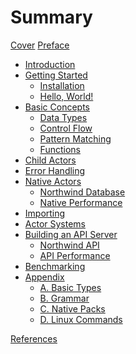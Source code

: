# Summary

[Cover](./book_cover.md)
[Preface](./book_preface.md)

- [Introduction](./book_introduction.md)
- [Getting Started](./book_getting_started.md)
  - [Installation](./book_installation.md)
  - [Hello, World!](./book_hello_world.md)
- [Basic Concepts]()
  - [Data Types](./book_data_types.md)
  - [Control Flow]()
  - [Pattern Matching]()
  - [Functions](./book_functions.md)
- [Child Actors](./book_child_actors.md)
- [Error Handling](./book_error_handling.md)
- [Native Actors](book_native_actors.md)
  - [Northwind Database](./book_northwind_database.md)
  - [Native Performance](./book_native_performance.md)
- [Importing]()
- [Actor Systems]()
- [Building an API Server](./book_building_an_api_server.md)
  - [Northwind API](./book_northwind_api.md)
  - [API Performance](./book_api_performance.md)
- [Benchmarking](./book_benchmarking.md)
- [Appendix](./book_appendix.md)
  - [A. Basic Types](./book_basic_types.md)
  - [B. Grammar](./book_grammar.md)
  - [C. Native Packs]()
  - [D. Linux Commands](./book_linux_commands.md)
 
[References](./book_references.md)
